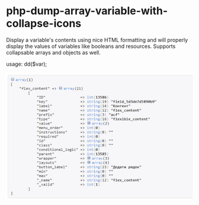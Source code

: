 # php-dump-array-variable-with-collapse-icons

Display a variable's contents using nice HTML formatting and will properly display the values of variables like booleans and resources. Supports collapsable arrays and objects as well.

usage:
dd($var);

![alt text](https://github.com/AlexSoundmaster/php-dump-array-variable-with-collapse-icons/blob/master/screenshot.jpg)

